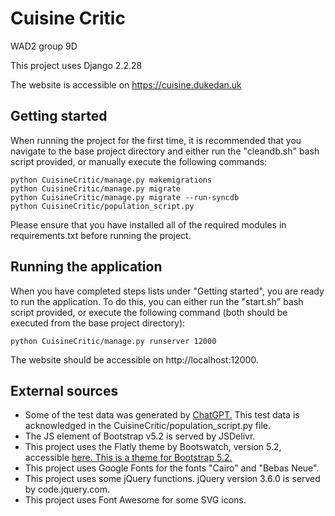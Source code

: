 # Cuisine Critic
WAD2 group 9D

This project uses Django 2.2.28

The website is accessible on https://cuisine.dukedan.uk

## Getting started
When running the project for the first time, it is recommended that you navigate to the base project directory and either run the "cleandb.sh" bash script provided, or manually execute the following commands:

```
python CuisineCritic/manage.py makemigrations
python CuisineCritic/manage.py migrate
python CuisineCritic/manage.py migrate --run-syncdb
python CuisineCritic/population_script.py
```

Please ensure that you have installed all of the required modules in requirements.txt before running the project.

## Running the application
When you have completed steps lists under "Getting started", you are ready to run the application. To do this, you can either run the "start.sh" bash script provided, or execute the following command (both should be executed from the base project directory):

```
python CuisineCritic/manage.py runserver 12000
```

The website should be accessible on http://localhost:12000.


## External sources
- Some of the test data was generated by <a href="https://chat.openai.com">ChatGPT.</a> This test data is acknowledged in the CuisineCritic/population_script.py file.
- The JS element of Bootstrap v5.2 is served by JSDelivr.
- This project uses the Flatly theme by Bootswatch, version 5.2, accessible <a href="https://bootswatch.com/flatly/">here. This is a theme for Bootstrap 5.2.</a>
- This project uses Google Fonts for the fonts "Cairo" and "Bebas Neue".
- This project uses some jQuery functions. jQuery version 3.6.0 is served by code.jquery.com.
- This project uses Font Awesome for some SVG icons.